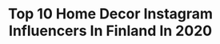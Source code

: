 ---
title: Top 10 Home Decor Instagram Influencers In Finland In 2020
description: >-
  Find top home decor Instagram influencers in Finland in 2020. Most popular hashtags: #homedecor #arvonta #scandinavianstyle #instablogitfinland.
platform: Instagram
profiles:
  - username: "johanna.tahtinen"
    fullname: >-
      JOHANNA 🤍
    location: "Finland"
    followers: 8112
    engagement: 1476
    commentsToLikes: 0.514814
    avatar: "https://scontent-lhr8-1.cdninstagram.com/v/t51.2885-19/s320x320/91790762_2821386074649074_6691151020979912704_n.jpg?_nc_ht=scontent-lhr8-1.cdninstagram.com&_nc_ohc=_vPpt9n7lfUAX80Mziu&oh=9ee283183c6ab10db13f77c57c11c3c8&oe=5EBA678D"
    verified: false
    hashtags: "#iciwfamily, #girls, #postpartumbody, #trainingmotivation"
  - username: "lottaharala"
    fullname: >-
      Lotta Harala
    location: "Finland"
    followers: 36939
    engagement: 635
    commentsToLikes: 0.037378
    avatar: "https://scontent-lhr8-1.cdninstagram.com/v/t51.2885-19/s320x320/32121767_364304070725640_5418119527579779072_n.jpg?_nc_ht=scontent-lhr8-1.cdninstagram.com&_nc_ohc=kTyjCA5LRFkAX-07NL3&oh=5250248b5a40ad5eaa2389695a474b5c&oe=5EB8A2A1"
    verified: true
    hashtags: "#hurdles, #tampereenpyrint, #nationals, #stepbystep"
  - username: "sandraemiliah"
    fullname: >-
      SandraEmilia- Fashion Stylist
    location: "Finland"
    followers: 6899
    engagement: 752
    commentsToLikes: 0.094711
    avatar: "https://scontent-lhr8-1.cdninstagram.com/v/t51.2885-19/s320x320/83942115_498694777438109_989052799864012800_n.jpg?_nc_ht=scontent-lhr8-1.cdninstagram.com&_nc_ohc=b4AWOMnw6YkAX8opuvH&oh=bb98c2adc311eebab42caa984390292a&oe=5EBC0F15"
    verified: false
    hashtags: "#companyowner, #style, #secondhandstyle, #homedecor"
  - username: "laurasusannna"
    fullname: >-
      Laura 🌙
    location: "Finland"
    followers: 2772
    engagement: 1214
    commentsToLikes: 0.247213
    avatar: "https://scontent-lhr8-1.cdninstagram.com/v/t51.2885-19/s320x320/91862716_210760063695171_7904662982146129920_n.jpg?_nc_ht=scontent-lhr8-1.cdninstagram.com&_nc_ohc=nmVGXJVsYksAX8c63Wo&oh=3dd4e762211e153a907a5593fbb48010&oe=5EBACFC4"
    verified: false
    hashtags: "#pinkorblue, #letthemexplore, #minitwinning, #vauva"
  - username: "siljain"
    fullname: >-
      Silja
    location: "Finland"
    followers: 2678
    engagement: 1173
    commentsToLikes: 0.398153
    avatar: "https://scontent-ams4-1.cdninstagram.com/v/t51.2885-19/s320x320/80585889_454067752145312_3041798385666359296_n.jpg?_nc_ht=scontent-ams4-1.cdninstagram.com&_nc_ohc=bw-zbBS0s1gAX8e6sFT&oh=021ae636abdacaddf7048eed89794922&oe=5EBA6B58"
    verified: false
    hashtags: "#family, #mirrorselfie, #thoughtoftheday, #fatherandson"
  - username: "sadeleonoora"
    fullname: >-
      Sade Rajakallio | Wellness 🌻
    location: "Finland"
    followers: 5161
    engagement: 1245
    commentsToLikes: 0.018085
    avatar: "https://scontent-ams4-1.cdninstagram.com/v/t51.2885-19/s320x320/67797128_478386002950822_5582874606198325248_n.jpg?_nc_ht=scontent-ams4-1.cdninstagram.com&_nc_ohc=XQAEUumcpaMAX8vyA3f&oh=84bea60151905d60e06344e00dbf4a93&oe=5EB91FD8"
    verified: false
    hashtags: "#kehonhuolto, #hyvinvointi, #plywoodprint, #dailydecordose"
  - username: "lindaemiiliia"
    fullname: >-
      Linda | Rauma, FIN
    location: "Finland"
    followers: 3112
    engagement: 735
    commentsToLikes: 0.103544
    avatar: "https://scontent-amt2-1.cdninstagram.com/v/t51.2885-19/s320x320/87221603_615068145718887_9104748635026882560_n.jpg?_nc_ht=scontent-amt2-1.cdninstagram.com&_nc_ohc=DZWm-Tyaa-kAX8cT2-3&oh=34037de1a7e4ea90664eba8fbcde60d0&oe=5EBB8C71"
    verified: false
    hashtags: "#kidsfashion, #kaikoclothing, #meid, #kidsroominspiration"
  - username: "anniblomqvis"
    fullname: >-
      𝒜𝓃𝓃𝒾 𝐵𝓁𝑜𝓂𝓆𝓋𝒾𝓈𝓉
    location: "Finland"
    followers: 8308
    engagement: 1014
    commentsToLikes: 0.219093
    avatar: "https://scontent-lhr8-1.cdninstagram.com/v/t51.2885-19/s320x320/64569343_452249172226713_8982015598036779008_n.jpg?_nc_ht=scontent-lhr8-1.cdninstagram.com&_nc_ohc=FfXrzF3CDTQAX_daDKb&oh=b2703adf6cb2a63eb781d9787c0a1fb6&oe=5EBB1995"
    verified: false
    hashtags: "#skandinaviskehjem, #livingroom, #artek, #yhteisty"
  - username: "jerianie"
    fullname: >-
      イェリナ
    location: "Finland"
    followers: 252999
    engagement: 612
    commentsToLikes: 0.005506
    avatar: "https://scontent-ams4-1.cdninstagram.com/v/t51.2885-19/s320x320/91073381_1390412147810905_4942667652934926336_n.jpg?_nc_ht=scontent-ams4-1.cdninstagram.com&_nc_ohc=6VhKuwkcSrsAX_2bN3T&oh=6a13da47a49a12a9ecf1a98c17c90f03&oe=5EB9ECEC"
    verified: false
    hashtags: "#myseasonalstory, #winterfashion, #animeaesthetic, #tokyophotography"
  - username: "vintageinteriorxx"
    fullname: >-
      Keltainen Kahvipannu
    location: "Finland"
    followers: 71657
    engagement: 330
    commentsToLikes: 0.068002
    avatar: "https://scontent-ort2-1.cdninstagram.com/v/t51.2885-19/s320x320/69918836_1353325274817822_7638343570633523200_n.jpg?_nc_ht=scontent-ort2-1.cdninstagram.com&_nc_ohc=WGx68j7WaHAAX9fJ-JW&oh=bb1dbd8472893904bd03192255074996&oe=5EB9BCDB"
    verified: false
    hashtags: "#askartelu, #kirppisl, #midcenturyhome, #homedecoration"
---
